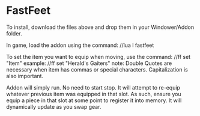 # FastFeet
 
To install, download the files above and drop them in your Windower/Addon folder.

In game, load the addon using the command: //lua l fastfeet 

To set the item you want to equip when moving, use the command: //ff set "Item"
example: //ff set "Herald's Gaiters"
note: Double Quotes are necessary when item has commas or special characters. Capitalization is also important.

Addon will simply run. No need to start stop. It will attempt to re-equip whatever previous item was equipped in that slot. As such, ensure you equip a piece in that slot at some point to register it into memory.
It will dynamically update as you swap gear.